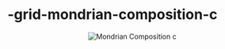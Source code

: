 # -grid-mondrian-composition-c
<div align= "center">

![Mondrian Composition c](https://github.com/user-attachments/assets/2a959ce7-db8d-49ba-b01b-8750832cf996)

</div>
